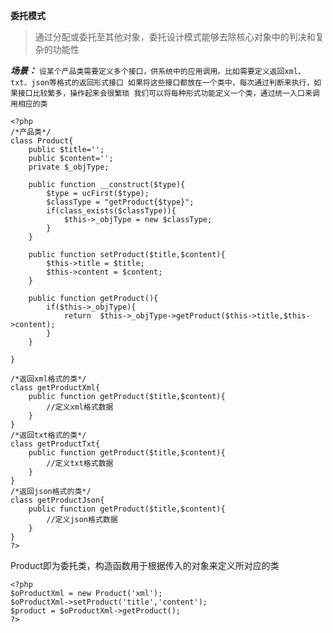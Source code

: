 **委托模式**
> 通过分配或委托至其他对象，委托设计模式能够去除核心对象中的判决和复杂的功能性

***场景：***
`
	设某个产品类需要定义多个接口，供系统中的应用调用。比如需要定义返回xml、txt、json等格式的返回形式接口
	如果将这些接口都放在一个类中，每次通过判断来执行，如果接口比较繁多，操作起来会很繁琐
	我们可以将每种形式功能定义一个类，通过统一入口来调用相应的类
`
```
<?php
/*产品类*/
class Product{
	public $title='';
    public $content='';
	private $_objType;

	public function __construct($type){
		$type = ucFirst($type);
		$classType = "getProduct{$type}";
		if(class_exists($classType)){
			$this->_objType = new $classType;
		}
	}

	public function setProduct($title,$content){
		$this->title = $title;
		$this->content = $content;
	}

	public function getProduct(){
		if($this->_objType){
			return	$this->_objType->getProduct($this->title,$this->content);
		}
	}
	
}

/*返回xml格式的类*/
class getProductXml{
	public function getProduct($title,$content){
		//定义xml格式数据
	}
}
/*返回txt格式的类*/
class getProductTxt{
	public function getProduct($title,$content){
		//定义txt格式数据
	}
}
/*返回json格式的类*/
class getProductJson{
	public function getProduct($title,$content){
		//定义json格式数据
	}
}
?>
```
Product即为委托类，构造函数用于根据传入的对象来定义所对应的类
```
<?php
$oProductXml = new Product('xml');
$oProductXml->setProduct('title','content');
$product = $oProductXml->getProduct();
?>
```
